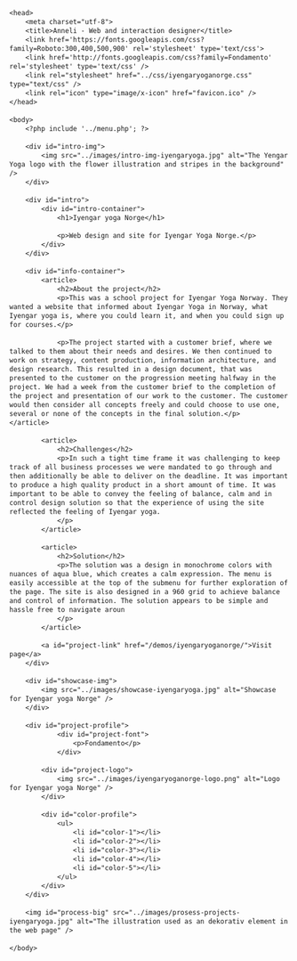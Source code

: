 <!DOCTYPE html>
<html lang="en">

	<head>
		<meta charset="utf-8">
		<title>Anneli - Web and interaction designer</title>
		<link href='https://fonts.googleapis.com/css?family=Roboto:300,400,500,900' rel='stylesheet' type='text/css'>
		<link href='http://fonts.googleapis.com/css?family=Fondamento' rel='stylesheet' type='text/css' />
		<link rel="stylesheet" href="../css/iyengaryoganorge.css" type="text/css" />
		<link rel="icon" type="image/x-icon" href="favicon.ico" />	
	</head>
	
	<body>
		<?php include '../menu.php'; ?>

		<div id="intro-img">
			<img src="../images/intro-img-iyengaryoga.jpg" alt="The Yengar Yoga logo with the flower illustration and stripes in the background" />
		</div>
		
		<div id="intro">
			<div id="intro-container">
				<h1>Iyengar yoga Norge</h1>
			
				<p>Web design and site for Iyengar Yoga Norge.</p>
			</div>
		</div>
		
		<div id="info-container">
			<article>
				<h2>About the project</h2>
				<p>This was a school project for Iyengar Yoga Norway. They wanted a website that informed about Iyengar Yoga in Norway, what Iyengar yoga is, where you could learn it, and when you could sign up for courses.</p>
				
				<p>The project started with a customer brief, where we talked to them about their needs and desires. We then continued to work on strategy, content production, information architecture, and design research. This resulted in a design document, that was presented to the customer on the progression meeting halfway in the project. We had a week from the customer brief to the completion of the project and presentation of our work to the customer. The customer would then consider all concepts freely and could choose to use one, several or none of the concepts in the final solution.</p>			</article>
			
			<article>
				<h2>Challenges</h2>
				<p>In such a tight time frame it was challenging to keep track of all business processes we were mandated to go through and then additionally be able to deliver on the deadline. It was important to produce a high quality product in a short amount of time. It was important to be able to convey the feeling of balance, calm and in control design solution so that the experience of using the site reflected the feeling of Iyengar yoga.
				</p>
			</article>
			
			<article>
				<h2>Solution</h2>
				<p>The solution was a design in monochrome colors with nuances of aqua blue, which creates a calm expression. The menu is easily accessible at the top of the submenu for further exploration of the page. The site is also designed in a 960 grid to achieve balance and control of information. The solution appears to be simple and hassle free to navigate aroun
				</p>
			</article>
			
			<a id="project-link" href="/demos/iyengaryoganorge/">Visit page</a>
		</div>
		
		<div id="showcase-img">
			<img src="../images/showcase-iyengaryoga.jpg" alt="Showcase for Iyengar yoga Norge" />
		</div>
		
		<div id="project-profile">
				<div id="project-font">
					<p>Fondamento</p>
				</div>
			
			<div id="project-logo">
				<img src="../images/iyengaryoganorge-logo.png" alt="Logo for Iyengar yoga Norge" />
			</div>
			
			<div id="color-profile">
				<ul>
					<li id="color-1"></li>
					<li id="color-2"></li>
					<li id="color-3"></li>
					<li id="color-4"></li>
					<li id="color-5"></li>
				</ul>
			</div>
		</div>

		<img id="process-big" src="../images/prosess-projects-iyengaryoga.jpg" alt="The illustration used as an dekorativ element in the web page" />

	</body>

</html>
